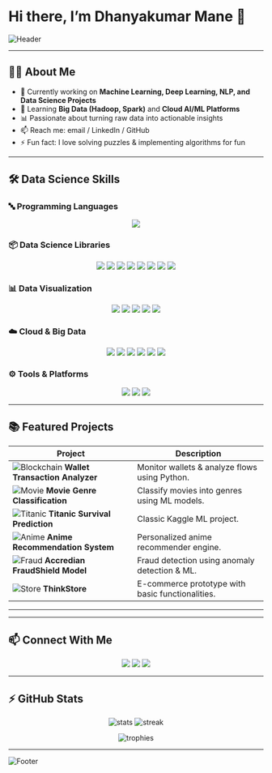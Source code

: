 # Hi there, I’m Dhanyakumar Mane 👋  

![Header](https://github.com/D-mane07/D-mane07/blob/main/assets/header.png)  

---

## 👨‍💻 About Me  

- 🔭 Currently working on **Machine Learning, Deep Learning, NLP, and Data Science Projects**  
- 🌱 Learning **Big Data (Hadoop, Spark)** and **Cloud AI/ML Platforms**  
- 📊 Passionate about turning raw data into actionable insights  
- 📫 Reach me: email / LinkedIn / GitHub  
- ⚡ Fun fact: I love solving puzzles & implementing algorithms for fun  

---

## 🛠️ Data Science Skills  

### 🔤 **Programming Languages**  
<p align="center">  
  <img src="https://skillicons.dev/icons?i=python,sql" />  
</p>  

### 📦 **Data Science Libraries**  
<p align="center">  
  <img src="https://img.shields.io/badge/-NumPy-013243?style=flat&logo=numpy&logoColor=white" />  
  <img src="https://img.shields.io/badge/-Pandas-150458?style=flat&logo=pandas&logoColor=white" />  
  <img src="https://img.shields.io/badge/-Scikit--Learn-F7931E?style=flat&logo=scikitlearn&logoColor=white" />  
  <img src="https://img.shields.io/badge/-TensorFlow-FF6F00?style=flat&logo=tensorflow&logoColor=white" />  
  <img src="https://img.shields.io/badge/-PyTorch-EE4C2C?style=flat&logo=pytorch&logoColor=white" />  
  <img src="https://img.shields.io/badge/-Keras-D00000?style=flat&logo=keras&logoColor=white" />  
  <img src="https://img.shields.io/badge/-OpenCV-27338e?style=flat&logo=opencv&logoColor=white" />  
  <img src="https://img.shields.io/badge/-NLTK-154D64?style=flat&logo=python&logoColor=white" />  
</p>  

### 📊 **Data Visualization**  
<p align="center">  
  <img src="https://img.shields.io/badge/-Matplotlib-005571?style=flat&logo=plotly&logoColor=white" />  
  <img src="https://img.shields.io/badge/-Seaborn-3776AB?style=flat&logo=python&logoColor=white" />  
  <img src="https://img.shields.io/badge/-Plotly-3F4F75?style=flat&logo=plotly&logoColor=white" />  
  <img src="https://img.shields.io/badge/-PowerBI-F2C811?style=flat&logo=powerbi&logoColor=black" />  
  <img src="https://img.shields.io/badge/-Tableau-E97627?style=flat&logo=tableau&logoColor=white" />  
</p>  

### ☁️ **Cloud & Big Data**  
<p align="center">  
  <img src="https://img.shields.io/badge/-AWS-232F3E?style=flat&logo=amazonaws&logoColor=white" />  
  <img src="https://img.shields.io/badge/-Azure-0078D4?style=flat&logo=microsoftazure&logoColor=white" />  
  <img src="https://img.shields.io/badge/-GCP-4285F4?style=flat&logo=googlecloud&logoColor=white" />  
  <img src="https://img.shields.io/badge/-Oracle%20Cloud-F80000?style=flat&logo=oracle&logoColor=white" />  
  <img src="https://img.shields.io/badge/-Hadoop-66CCFF?style=flat&logo=apachehadoop&logoColor=black" />  
  <img src="https://img.shields.io/badge/-Spark-E25A1C?style=flat&logo=apachespark&logoColor=white" />  
</p>  

### ⚙️ **Tools & Platforms**  
<p align="center">  
  <img src="https://skillicons.dev/icons?i=git,github,docker,linux,vscode,jupyter" />  
  <img src="https://img.shields.io/badge/-Anaconda-44A833?style=flat&logo=anaconda&logoColor=white" />  
  <img src="https://img.shields.io/badge/-Google%20Colab-F9AB00?style=flat&logo=googlecolab&logoColor=black" />  
</p>  

---

## 📚 Featured Projects  
| Project | Description |
|---------|-------------|
| ![Blockchain](https://img.shields.io/badge/-Blockchain-blue?style=flat-square&logo=bitcoin) **Wallet Transaction Analyzer** | Monitor wallets & analyze flows using Python. |
| ![Movie](https://img.shields.io/badge/-ML-orange?style=flat-square&logo=python) **Movie Genre Classification** | Classify movies into genres using ML models. |
| ![Titanic](https://img.shields.io/badge/-DataScience-green?style=flat-square&logo=kaggle) **Titanic Survival Prediction** | Classic Kaggle ML project. |
| ![Anime](https://img.shields.io/badge/-RecommendationSystem-red?style=flat-square&logo=anilist) **Anime Recommendation System** | Personalized anime recommender engine. |
| ![Fraud](https://img.shields.io/badge/-AI-yellow?style=flat-square&logo=ibm) **Accredian FraudShield Model** | Fraud detection using anomaly detection & ML. |
| ![Store](https://img.shields.io/badge/-WebDev-purple?style=flat-square&logo=react) **ThinkStore** | E-commerce prototype with basic functionalities. |

---

---

## 📫 Connect With Me  

<p align="center">  
  <a href="https://github.com/D-mane07"><img src="https://img.shields.io/badge/-GitHub-181717?style=flat&logo=github" /></a>  
  <a href="https://www.linkedin.com/in/YOUR-LINKEDIN"><img src="https://img.shields.io/badge/-LinkedIn-blue?style=flat&logo=linkedin" /></a>  
  <a href="mailto:YOUR.EMAIL@example.com"><img src="https://img.shields.io/badge/-Email-D14836?style=flat&logo=gmail&logoColor=white" /></a>  
</p>  

---

## ⚡ GitHub Stats  

<p align="center">  
  <img src="https://github-readme-stats.vercel.app/api?username=D-mane07&show_icons=true&theme=tokyonight" alt="stats" />  
  <img src="https://github-readme-streak-stats.herokuapp.com?user=D-mane07&theme=tokyonight" alt="streak" />  
</p>  

<p align="center">  
  <img src="https://github-profile-trophy.vercel.app/?username=D-mane07&theme=tokyonight&row=1&column=6" alt="trophies" />  
</p>  

---

![Footer](https://github.com/D-mane07/D-mane07/blob/main/assets/footer.png)  
